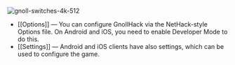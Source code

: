 ![gnoll-switches-4k-512](https://github.com/hyvanmielenpelit/GnollHack/assets/16661034/ccf50c6d-d624-4bed-a754-393bfea130b8)

* [[Options]] — You can configure GnollHack via the NetHack-style Options file. On Android and iOS, you need to enable Developer Mode to do this.
* [[Settings]] — Android and iOS clients have also settings, which can be used to configure the game.
